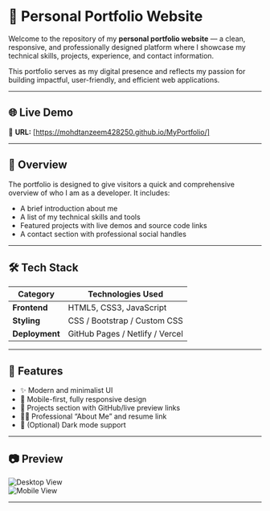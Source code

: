 # 💼 Personal Portfolio Website

Welcome to the repository of my **personal portfolio website** — a clean, responsive, and professionally designed platform where I showcase my technical skills, projects, experience, and contact information.

This portfolio serves as my digital presence and reflects my passion for building impactful, user-friendly, and efficient web applications.

---

## 🌐 Live Demo

📍 **URL:** [https://mohdtanzeem428250.github.io/MyPortfolio/] 

---

## 📖 Overview

The portfolio is designed to give visitors a quick and comprehensive overview of who I am as a developer. It includes:

- A brief introduction about me
- A list of my technical skills and tools
- Featured projects with live demos and source code links
- A contact section with professional social handles

---

## 🛠️ Tech Stack

| Category      | Technologies Used               |
|---------------|---------------------------------|
| **Frontend**  | HTML5, CSS3, JavaScript         |
| **Styling**   | CSS / Bootstrap / Custom CSS    |
| **Deployment**| GitHub Pages / Netlify / Vercel |

---

## 📌 Features

- ✨ Modern and minimalist UI  
- 📱 Mobile-first, fully responsive design  
- 📂 Projects section with GitHub/live preview links  
- 🧑‍💼 Professional “About Me” and resume link   
- 🌙 (Optional) Dark mode support  

---

## 📷 Preview

![Desktop View](./screenshots/desktop.png)  
![Mobile View](./screenshots/mobile.png)

---


